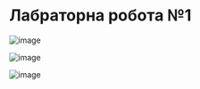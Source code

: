 
# Лабраторна робота №1

![image](https://user-images.githubusercontent.com/93381859/218163493-b8bcec81-b88c-4cb2-bcdc-261e68c9d426.png)

![image](https://user-images.githubusercontent.com/93381859/218164004-ee3c3166-3b17-4c26-a15b-88d1f8fc7751.png)

![image](https://user-images.githubusercontent.com/93381859/218164031-7e1b4201-c458-4b58-8ada-baec7069ed5d.png)
